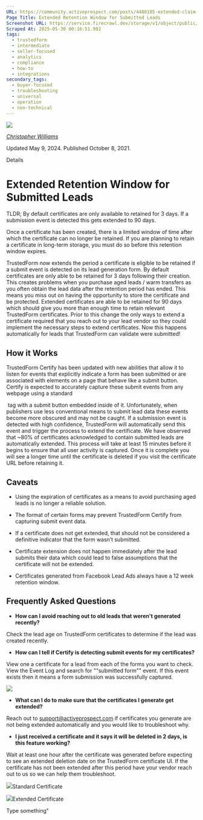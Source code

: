 ```yaml
---
URL: https://community.activeprospect.com/posts/4488105-extended-claim-window-for-submitted-leads
Page Title: Extended Retention Window for Submitted Leads
Screenshot URL: https://service.firecrawl.dev/storage/v1/object/public/media/screenshot-9851e8a4-c683-45a1-ac5c-8d77c03030be.png
Scraped At: 2025-05-30 00:16:51.902
tags:
  - trustedform
  - intermediate
  - seller-focused
  - analytics
  - compliance
  - how-to
  - integrations
secondary_tags:
  - buyer-focused
  - troubleshooting
  - universal
  - operation
  - non-technical
---
```


[![](https://content2.bloomfire.com/avatars/users/1405246/thumb/thumbnail.png?f=1620827893&Expires=1748567764&Signature=k2EnCRpiTRmRjLWA5M8R7-Q~ePGyjTegalEZr1l2l~eMY7xFC2FmIo-9OVSnDVpY--Mbi82MQMtP34UG13foga8dMzBCQXPMx9xZ6rTZuOwK4GntN5kl6ltaJW5O5hfTxErw7QwuwLQQFZMhZXzzoxPST5FL4ufGvdNExAJJnrRC0j73E2QDrOgs~ZI-UT83wHw8JAC3dI4sJywxG-Sz8cB8e1bez~Lkv58sV9LFMjjG0AEtHKl9lnpZ18yXsHxZBPQHp93RW96Xf4nR3shGoGD54gzpAp0Fi~UM5eF4kPQBsi-BnI~SwbfUI1KMOXLzmlqBFq7S~atB-d8kmcDaXQ__&Key-Pair-Id=APKAIDFCFZ2UHE5LPIUA)](https://community.activeprospect.com/memberships/7846678-christopher-williams)

[_Christopher Williams_](https://community.activeprospect.com/memberships/7846678-christopher-williams)

Updated May 9, 2024. Published October 8, 2021.

Details

# Extended Retention Window for Submitted Leads

TLDR; By default certificates are only available to retained for 3 days. If a submission event is detected this gets extended to 90 days.

Once a certificate has been created, there is a limited window of time after which the certificate can no longer be retained. If you are planning to retain a certificate in long-term storage, you must do so before this retention window expires.

TrustedForm now extends the period a certificate is eligible to be retained if a submit event is detected on its lead generation form. By default certificates are only able to be retained for 3 days following their creation. This creates problems when you purchase aged leads / warm transfers as you often obtain the lead data after the retention period has ended. This means you miss out on having the opportunity to store the certificate and be protected. Extended certificates are able to be retained for 90 days which should give you more than enough time to retain relevant TrustedForm certificates. Prior to this change the only ways to extend a certificate required that you reach out to your lead vendor so they could implement the necessary steps to extend certificates. Now this happens automatically for leads that TrustedForm can validate were submitted!

## How it Works

TrustedForm Certify has been updated with new abilities that allow it to listen for events that explicitly indicate a form has been submitted or are associated with elements on a page that behave like a submit button. Certify is expected to accurately capture these submit events from any webpage using a standard <form> tag with a submit button embedded inside of it. Unfortunately, when publishers use less conventional means to submit lead data these events become more obscured and may not be caught. If a submission event is detected with high confidence, TrustedForm will automatically send this event and trigger the process to extend the certificate. We have observed that ~80% of certificates acknowledged to contain submitted leads are automatically extended. This process will take at least 15 minutes before it begins to ensure that all user activity is captured. Once it is complete you will see a longer time until the certificate is deleted if you visit the certificate URL before retaining it.

## Caveats

- Using the expiration of certificates as a means to avoid purchasing aged leads is no longer a reliable solution.

- The format of certain forms may prevent TrustedForm Certify from capturing submit event data.

- If a certificate does not get extended, that should not be considered a definitive indicator that the form wasn’t submitted.

- Certificate extension does not happen immediately after the lead submits their data which could lead to false assumptions that the certificate will not be extended.

- Certificates generated from Facebook Lead Ads always have a 12 week retention window.


## Frequently Asked Questions

- **How can I avoid reaching out to old leads that weren't generated recently?**

Check the lead age on TrustedForm certificates to determine if the lead was created recently.
- **How can I tell if Certify is detecting submit events for my certificates?**

View one a certificate for a lead from each of the forms you want to check. View the Event Log and search for ""submitted form"" event. If this event exists then it means a form submission was successfully captured.

![](https://content3.bloomfire.com/thumbnails/contents/003/874/793/original.png?f=1693947682&Expires=1748567804&Signature=h2i2mc3E41oBwgXJ4nXaXZ7wq34geIw6tFPx5GEvAK-uG40km~Qt~H69SEaLgYeatbIJwqVaNDGTHg1xBKtUxIlGlNyzfMNcFfzQWYCJOGK0mxM4rfxeafHo~deawR915V9jlPPkwNh0xBuY00hJ0ImbaF7O-4r4vSIPPBgXcc5zzSAvLBLivdNzIr3NKdwn7f3Evr8lSY0M5ZGdGpDfQDlfVqkVGjkiZmvkeqgSLYAcI0So3x8xloBbhSrSoQW7dCk9-qYOuT-2KNJTDEzA4sBRBEEjSrpOAvQThs9wjWjzGlCyOV8cjClLWedbQUM3lTx2uBHU0VeWEyGem8E4Dg__&Key-Pair-Id=APKAIDFCFZ2UHE5LPIUA)

- **What can I do to make sure that the certificates I generate get extended?**

Reach out to support@activeprospect.com if certificates you generate are not being extended automatically and you would like to troubleshoot why.
- **I just received a certificate and it says it will be deleted in 2 days, is this feature working?**

Wait at least one hour after the certificate was generated before expecting to see an extended deletion date on the TrustedForm certificate UI. If the certificate has not been extended after this period have your vendor reach out to us so we can help them troubleshoot.

![](https://content1.bloomfire.com/thumbnails/contents/002/907/107/original.png?f=1633387296&Expires=1748567804&Signature=auXryIk-QemsulM8j30n~N-63EUJ9X9jn3JBawVRCslwKOEHzOkBepyUIIfreJrGgpNmSHgrMTy42miby9NMAMOgb8rO5VTFBUVGG6mUbKqxQ7Dvg-gPkqckbba80nO~164MBmtCpPAvYAUDDNgh5T8myqxXguopf1mbl7BlZL0GojojECgicH0Y3D8sQD45p4wb8zn5KbWR5uReVSQEVQ0HssNIhP9FT-1i~XrCj9Ow-RKdxt~qo2fkiUdV0BTxjCwFOFRSO9XtGB67ptaxhOe3h4mpWtQwy5YjQ7dAxgdOxNzlVuna8BRxVw39nUSgBWSYXnPoU2k2lT-f0J4ApA__&Key-Pair-Id=APKAIDFCFZ2UHE5LPIUA)Standard Certificate

![](https://content3.bloomfire.com/thumbnails/contents/002/907/108/original.png?f=1633387338&Expires=1748567804&Signature=sHBCkAXoH8EcL2JPqoI7ICOYsMot~FRsVQSJ-Lu2vIAJ2nautABu4JKXoXlNC-XCrvx05VmZmY~q-JB6KaxuXrv-bv5QKBgAWJR8Tn4wPzb-Bg5h9xNaFrf1fVRM-1qJP8e2lvyst5hX6rPLlPnot1qFIUazasSO9KYMoZ-6bQl2vdLMwFr-uirUvHDO4hgnxQT37T3mNzTI~7PsbuuEF6AKqmKxbvofve~FCiEdao9K6Mhm-aO7mhWLQIbPfQkLYHGyQOeMWM1ajdZevJPcW86D9AkKLeUfV6mW76ba8B-9HcL77coFnpS3ramwqkO0cUSlMUqq9DLbcmGDZI5ExQ__&Key-Pair-Id=APKAIDFCFZ2UHE5LPIUA)Extended Certificate

Type something"

